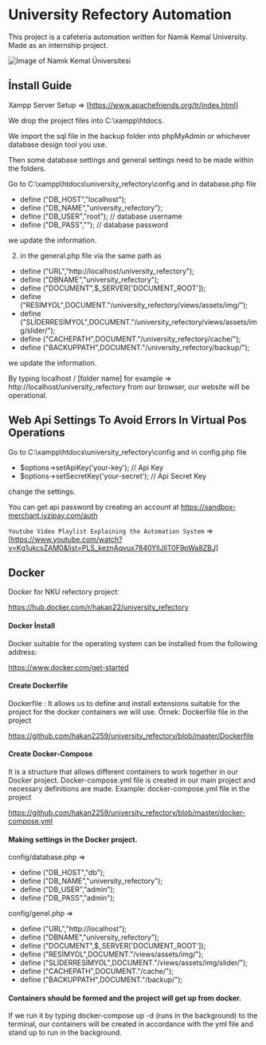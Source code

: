 # University Refectory Automation

This project is a cafeteria automation written for Namık Kemal University. Made as an internship project.

![Image of Namık Kemal Üniversitesi](https://user-images.githubusercontent.com/46871570/113908277-04440580-97df-11eb-98e5-5588bd1be60b.gif)

## İnstall Guide

Xampp Server Setup => [https://www.apachefriends.org/tr/index.html]

We drop the project files into C:\xampp\htdocs.

We import the sql file in the backup folder into phpMyAdmin or whichever database design tool you use.

Then some database settings and general settings need to be made within the folders.

Go to C:\xampp\htdocs\university_refectory\config and in database.php file

- define ("DB_HOST","localhost");
- define ("DB_NAME","university_refectory");
- define ("DB_USER","root"); // database username
- define ("DB_PASS",""); // database password

we update the information.

2. in the general.php file via the same path as

- define ("URL","http://localhost/university_refectory");
- define ("DBNAME","university_refectory");
- define ("DOCUMENT",$_SERVER['DOCUMENT_ROOT']);
- define ("RESİMYOL",DOCUMENT."/university_refectory/views/assets/img/");
- define ("SLİDERRESİMYOL",DOCUMENT."/university_refectory/views/assets/img/slider/");
- define ("CACHEPATH",DOCUMENT."/university_refectory/cache/");
- define ("BACKUPPATH",DOCUMENT."/university_refectory/backup/");

we update the information.

By typing localhost / [folder name] for example => http://localhost/university_refectory from our browser, our website will be operational.

## Web Api Settings To Avoid Errors In Virtual Pos Operations

Go to C:\xampp\htdocs\university_refectory\config and in config.php file

- $options->setApiKey('your-key'); // Api Key
- $options->setSecretKey('your-secret'); // Api Secret Key

change the settings.

You can get api password by creating an account at https://sandbox-merchant.iyzipay.com/auth


`Youtube Video Playlist Explaining the Automation System` => [https://www.youtube.com/watch?v=Kg1ukcsZAM0&list=PLS_keznAqvux7840YlIJllT0F9pWa8ZBJ]


## Docker

Docker for NKU refectory project:

https://hub.docker.com/r/hakan22/university_refectory

#### Docker İnstall

Docker suitable for the operating system can be installed from the following address:

https://www.docker.com/get-started

#### Create Dockerfile

Dockerfile : It allows us to define and install extensions suitable for the project for the docker containers we will use.
Örnek: Dockerfile file in the project

https://github.com/hakan2259/university_refectory/blob/master/Dockerfile

#### Create Docker-Compose

It is a structure that allows different containers to work together in our Docker project. Docker-compose.yml file is created in our main project and necessary definitions are made. Example: docker-compose.yml file in the project

https://github.com/hakan2259/university_refectory/blob/master/docker-compose.yml

#### Making settings in the Docker project.

config/database.php =>

- define ("DB_HOST","db");
- define ("DB_NAME","university_refectory");
- define ("DB_USER","admin");
- define ("DB_PASS","admin");

config/genel.php =>

- define ("URL","http://localhost");
- define ("DBNAME","university_refectory");
- define ("DOCUMENT",$_SERVER['DOCUMENT_ROOT']);
- define ("RESİMYOL",DOCUMENT."/views/assets/img/");
- define ("SLİDERRESİMYOL",DOCUMENT."/views/assets/img/slider/");
- define ("CACHEPATH",DOCUMENT."/cache/");
- define ("BACKUPPATH",DOCUMENT."/backup/");

#### Containers should be formed and the project will get up from docker.

If we run it by typing docker-compose up -d (runs in the background) to the terminal, our containers will be created in accordance with the yml file and stand up to run in the background.







